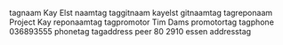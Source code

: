 tagnaam Kay Elst naamtag
taggitnaam kayelst gitnaamtag
tagreponaam Project Kay reponaamtag
tagpromotor Tim Dams promotortag
tagphone 036893555 phonetag
tagaddress peer 80 2910 essen addresstag